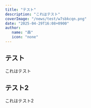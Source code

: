 ```yaml
---
title: "テスト"
description: "これはテスト"
coverImage: "/news/test/w7sbkcqn.png"
date: "2025-04-29T16:08+0900"
author:
   name: "森"
   icon: "none"
---
```


## テスト

これはテスト

## テスト2

これはテスト2

